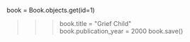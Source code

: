  book = Book.objects.get(id=1) 
>>> book.title = "Grief Child"    
>>> book.publication_year = 2000
>>> book.save()